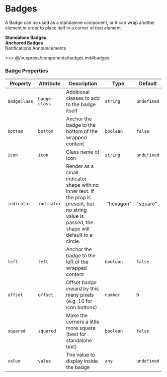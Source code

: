 # Badges

A Badge can be used as a standalone component, or it can wrap another element in order to place
itelf in a corner of that element.

<!-- #region badges -->
<section class="mds">
  <div class="mt-10">
    <strong>Standalone Badges</strong>
    <div class="flex items-center my-20 space-x-20">
      <mx-badge badge-class="bg-blue-500 text-white" value="Pending" squared />
      <mx-badge badge-class="bg-red-800 text-white" value="8" />
      <mx-badge badge-class="bg-yellow-200" value="999+" />
      <mx-badge badge-class="bg-green-200 text-green-800" icon="ph-star" value="Popular" squared />
      <mx-badge badge-class="text-green-500" indicator />
      <mx-badge badge-class="text-black" indicator="square" />
      <mx-badge badge-class="text-yellow-300" indicator="triangle-up" />
      <mx-badge badge-class="text-yellow-600" indicator="hexagon" />
      <mx-badge badge-class="text-red-600" indicator="triangle-down" />
      <mx-badge badge-class="text-blue-400" indicator="star" />
    </div>
    <strong>Anchored Badges</strong>
    <div class="flex items-center my-20 space-x-20">
      <mx-badge badge-class="bg-purple-500 text-white" value="237">
        <mx-button btn-type="action" icon="ph-bell">Notifications</mx-button>
      </mx-badge>
      <mx-badge badge-class="bg-red-500 text-white" icon="mds-x" bottom offset="10">
        <mx-icon-button icon="ph-video-camera" />
      </mx-badge>
      <mx-badge badge-class="text-red-600" indicator offset="4">
        <mx-button btn-type="action">Announcements</mx-button>
      </mx-badge>
      <mx-badge badge-class="text-yellow-300" indicator="star" top left offset="12">
        <mx-icon-button icon="mds-user-circle" />
      </mx-badge>
      <mx-badge badge-class="bg-blue-700 text-white" value="3" bottom left offset="10">
        <mx-icon-button icon="ph-shopping-cart" />
      </mx-badge>
    </div>
  </div>
</section>
<!-- #endregion badges -->

<<< @/vuepress/components/badges.md#badges

### Badge Properties

| Property     | Attribute     | Description                                                                                                                                      | Type                                                                        | Default     |
| ------------ | ------------- | ------------------------------------------------------------------------------------------------------------------------------------------------ | --------------------------------------------------------------------------- | ----------- |
| `badgeClass` | `badge-class` | Additional classes to add to the badge itself                                                                                                    | `string`                                                                    | `undefined` |
| `bottom`     | `bottom`      | Anchor the badge to the bottom of the wrapped content                                                                                            | `boolean`                                                                   | `false`     |
| `icon`       | `icon`        | Class name of icon                                                                                                                               | `string`                                                                    | `undefined` |
| `indicator`  | `indicator`   | Render as a small indicator shape with no inner text. If the prop is present, but no string value is passed, the shape will default to a circle. | `"hexagon" | "square" | "star" | "triangle-down" | "triangle-up" | boolean` | `undefined` |
| `left`       | `left`        | Anchor the badge to the left of the wrapped content                                                                                              | `boolean`                                                                   | `false`     |
| `offset`     | `offset`      | Offset badge inward by this many pixels (e.g. 10 for icon buttons)                                                                               | `number`                                                                    | `0`         |
| `squared`    | `squared`     | Make the corners a little more square (best for standalone text)                                                                                 | `boolean`                                                                   | `false`     |
| `value`      | `value`       | The value to display inside the badge                                                                                                            | `any`                                                                       | `undefined` |
